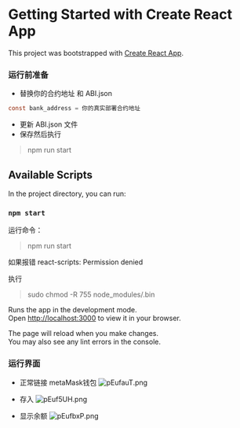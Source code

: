 # Getting Started with Create React App

This project was bootstrapped with [Create React App](https://github.com/facebook/create-react-app).

### 运行前准备

- 替换你的合约地址 和 ABI.json

```c
const bank_address = 你的真实部署合约地址
```
- 更新 ABI.json 文件
- 保存然后执行
> npm run start

## Available Scripts

In the project directory, you can run:

### `npm start`

运行命令：
> npm run start 

如果报错 react-scripts: Permission denied 

执行
> sudo chmod -R 755 node_modules/.bin

Runs the app in the development mode.\
Open [http://localhost:3000](http://localhost:3000) to view it in your browser.

The page will reload when you make changes.\
You may also see any lint errors in the console.


### 运行界面

- 正常链接 metaMask钱包
![pEufauT.png](https://s21.ax1x.com/2025/02/13/pEufauT.png)

- 存入
![pEuf5UH.png](https://s21.ax1x.com/2025/02/13/pEuf5UH.png)

- 显示余额
![pEufbxP.png](https://s21.ax1x.com/2025/02/13/pEufbxP.png)